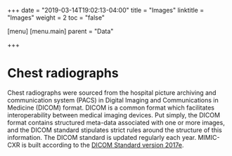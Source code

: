 +++
date = "2019-03-14T19:02:13-04:00"
title = "Images"
linktitle = "Images"
weight = 2
toc = "false"

[menu]
  [menu.main]
    parent = "Data"

+++

# Chest radiographs

Chest radiographs were sourced from the hospital picture archiving and communication system (PACS) in Digital Imaging and Communications in Medicine (DICOM) format.
DICOM is a common format which facilitates interoperability between medical imaging devices. Put simply, the DICOM format contains structured meta-data associated with one or more images, and the DICOM standard stipulates strict rules around the structure of this information.
The DICOM standard is updated regularly each year. MIMIC-CXR is built according to the [DICOM Standard version 2017e](http://dicom.nema.org/medical/dicom/2017e/).

<!--
If you have never worked with DICOM images before, we highly recommend you work through our [tutorial on working with DICOMs]() 


The PACS workstation used by clinicans to view images allows for dynamic adjustment of the mapping between pixel value and grey-level display (``windowing''), side-by-side comparison with previous imaging, overlaying of patient demographics, and overlaying of imaging technique. Reports are  transcribed during reading of an image series using a real-time computer voice recognition service.
-->